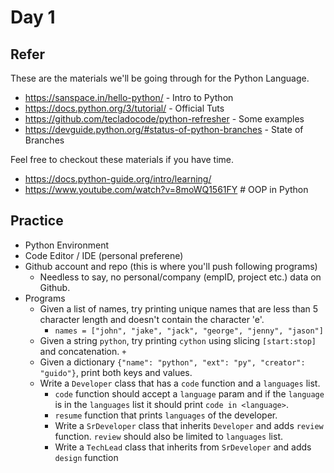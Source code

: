 # Day 1

## Refer

These are the materials we'll be going through for the Python Language.

  - https://sanspace.in/hello-python/ - Intro to Python
  - https://docs.python.org/3/tutorial/ - Official Tuts
  - https://github.com/tecladocode/python-refresher - Some examples
  - https://devguide.python.org/#status-of-python-branches - State of Branches


Feel free to checkout these materials if you have time.

  - https://docs.python-guide.org/intro/learning/
  - https://www.youtube.com/watch?v=8moWQ1561FY # OOP in Python

## Practice

  - Python Environment
  - Code Editor / IDE (personal preferene)
  - Github account and repo (this is where you'll push following programs)
    - Needless to say, no personal/company (empID, project etc.) data on Github.
  - Programs
    - Given a list of names, try printing unique names that are less than 5 character length and doesn't contain the character 'e'.
      - `names = ["john", "jake", "jack", "george", "jenny", "jason"]`
    - Given a string `python`, try printing `cython` using slicing `[start:stop]` and concatenation. `+`
    - Given a dictionary `{"name": "python", "ext": "py", "creator": "guido"}`, print both keys and values.
    - Write a `Developer` class that has a `code` function and a `languages` list.
      - `code` function should accept a `language` param and if the `language` is in the `languages` list it should print `code in <language>`.
      - `resume` function that prints `languages` of the developer.
      - Write a `SrDeveloper` class that inherits `Developer` and adds `review` function. `review` should also be limited to `languages` list.
      - Write a `TechLead` class that inherits from `SrDeveloper` and adds `design` function

